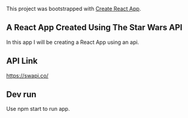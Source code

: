 This project was bootstrapped with [Create React App](https://github.com/facebook/create-react-app).

## A React App Created Using The Star Wars API

In this app I will be creating a React App using an api. 

## API Link

https://swapi.co/

## Dev run

Use npm start to run app.

